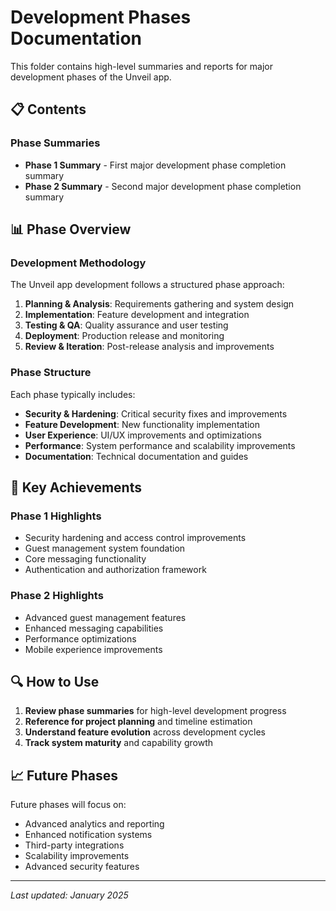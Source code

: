 # Development Phases Documentation

This folder contains high-level summaries and reports for major development phases of the Unveil app.

## 📋 Contents

### Phase Summaries

- **Phase 1 Summary** - First major development phase completion summary
- **Phase 2 Summary** - Second major development phase completion summary

## 📊 Phase Overview

### Development Methodology

The Unveil app development follows a structured phase approach:

1. **Planning & Analysis**: Requirements gathering and system design
2. **Implementation**: Feature development and integration
3. **Testing & QA**: Quality assurance and user testing
4. **Deployment**: Production release and monitoring
5. **Review & Iteration**: Post-release analysis and improvements

### Phase Structure

Each phase typically includes:

- **Security & Hardening**: Critical security fixes and improvements
- **Feature Development**: New functionality implementation
- **User Experience**: UI/UX improvements and optimizations
- **Performance**: System performance and scalability improvements
- **Documentation**: Technical documentation and guides

## 🎯 Key Achievements

### Phase 1 Highlights

- Security hardening and access control improvements
- Guest management system foundation
- Core messaging functionality
- Authentication and authorization framework

### Phase 2 Highlights

- Advanced guest management features
- Enhanced messaging capabilities
- Performance optimizations
- Mobile experience improvements

## 🔍 How to Use

1. **Review phase summaries** for high-level development progress
2. **Reference for project planning** and timeline estimation
3. **Understand feature evolution** across development cycles
4. **Track system maturity** and capability growth

## 📈 Future Phases

Future phases will focus on:

- Advanced analytics and reporting
- Enhanced notification systems
- Third-party integrations
- Scalability improvements
- Advanced security features

---

_Last updated: January 2025_
